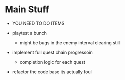 # Main Stuff


- YOU NEED TO DO ITEMS 


- playtest a bunch
    - might be bugs in the enemy interval clearing still

- implement full quest chain progressoin
    - completion logic for each quest


- refactor the code base its actually foul